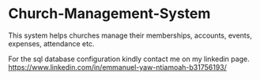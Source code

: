 # Church-Management-System
This system helps churches manage their memberships, accounts, events, expenses, attendance etc.

For the sql database configuration kindly contact me on my linkedin page. https://www.linkedin.com/in/emmanuel-yaw-ntiamoah-b31756193/
